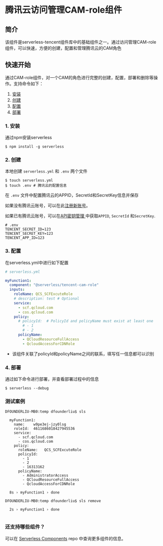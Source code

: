 # 腾讯云访问管理CAM-role组件

## 简介
该组件是serverless-tencent组件库中的基础组件之一。通过访问管理CAM-role组件，可以快速，方便的创建，配置和管理腾讯云的CAM角色

## 快速开始

通过CAM-role组件，对一个CAM的角色进行完整的创建，配置，部署和删除等操作。支持命令如下：

1. [安装](#1-安装)
2. [创建](#2-创建)
3. [配置](#3-配置)
4. [部署](#4-部署)

### 1. 安装

通过npm安装serverless

```console
$ npm install -g serverless
```

### 2. 创建

本地创建 `serverless.yml` 和 `.env` 两个文件

```console
$ touch serverless.yml
$ touch .env # 腾讯云的配置信息
```

在 `.env` 文件中配置腾讯云的APPID，SecretId和SecretKey信息并保存

如果没有腾讯云账号，可以在此[注册新账号](https://cloud.tencent.com/register)。

如果已有腾讯云账号，可以在[API密钥管理
](https://console.cloud.tencent.com/cam/capi)中获取`APPID`, `SecretId` 和`SecretKey`.

```
# .env
TENCENT_SECRET_ID=123
TENCENT_SECRET_KEY=123
TENCENT_APP_ID=123
```

### 3. 配置

在serverless.yml中进行如下配置

```yml
# serverless.yml

myFunction1:
  component: "@serverless/tencent-cam-role"
  inputs:
    roleName: QCS_SCFExcuteRole
    # description: test # Optional
    service:
      - scf.qcloud.com
      - cos.qcloud.com
    policy:
      # policyId:  # PolicyId and policyName must exist at least one
        # - 1
        # - 2
      policyName:
        - QCloudResourceFullAccess
        - QcloudAccessForCDNRole
 ```
 
 * 该组件关联了policyId和policyName之间的联系，填写任一信息都可以识别
 
### 4. 部署

通过如下命令进行部署，并查看部署过程中的信息
```console
$ serverless --debug
```

### 测试案例
```text
DFOUNDERLIU-MB0:temp dfounderliu$ sls

  myFunction1: 
    name:    w9pe3ej-jzy0lsg
    roleId:  4611686018427945536
    service: 
      - scf.qcloud.com
      - cos.qcloud.com
    policy: 
      roleName:   QCS_SCFExcuteRole
      policyId: 
        - 1
        - 2
        - 16313162
      policyName: 
        - AdministratorAccess
        - QCloudResourceFullAccess
        - QcloudAccessForCDNRole

  8s › myFunction1 › done

DFOUNDERLIU-MB0:temp dfounderliu$ sls remove

  2s › myFunction1 › done


```

### 还支持哪些组件？

可以在 [Serverless Components](https://github.com/serverless/components) repo 中查询更多组件的信息。

